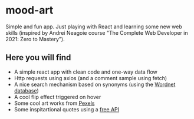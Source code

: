 # mood-art

Simple and fun app. 
Just playing with React and learning some new web skills (inspired by Andrei Neagoie course "The Complete Web Developer in 2021: Zero to Mastery").

## Here you will find
  - A simple react app with clean code and one-way data flow
  - Http requests using axios (and a comment sample using fetch)
  - A nice search mechanism based on synonyms (using the [Wordnet database](https://wordnet.princeton.edu/))
  - A cool flip effect triggered on hover
  - Some cool art works from [Pexels](https://www.pexels.com/pt-br/)
  - Some inspitartional quotes using a [free API](https://forum.freecodecamp.org/t/free-api-inspirational-quotes-json-with-code-examples/311373)